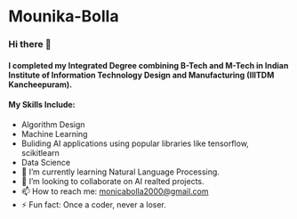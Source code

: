 # Mounika-Bolla
### Hi there 👋
#### I completed my Integrated Degree combining B-Tech and M-Tech in Indian Institute of Information Technology Design and Manufacturing (IIITDM Kancheepuram).
#### My Skills Include: 
- Algorithm Design
- Machine Learning
- Buliding AI applications using popular libraries like tensorflow, scikitlearn
- Data Science
- 🌱 I’m currently learning Natural Language Processing.
- 👯 I’m looking to collaborate on AI realted projects.
- 📫 How to reach me: monicabolla2000@gmail.com
- ⚡ Fun fact: Once a coder, never a loser.
